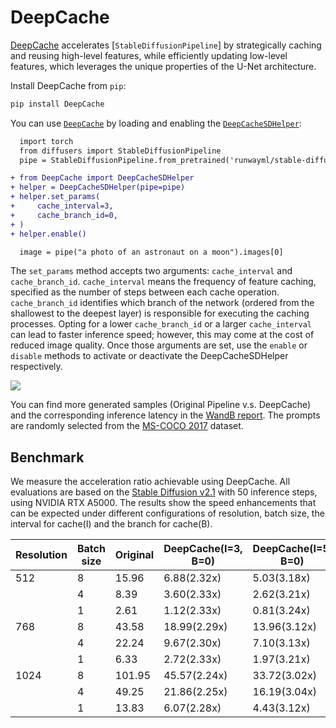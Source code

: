 <!--Copyright 2023 The HuggingFace Team. All rights reserved.

Licensed under the Apache License, Version 2.0 (the "License"); you may not use this file except in compliance with
the License. You may obtain a copy of the License at

http://www.apache.org/licenses/LICENSE-2.0

Unless required by applicable law or agreed to in writing, software distributed under the License is distributed on
an "AS IS" BASIS, WITHOUT WARRANTIES OR CONDITIONS OF ANY KIND, either express or implied. See the License for the
specific language governing permissions and limitations under the License.
-->

# DeepCache
[DeepCache](https://huggingface.co/papers/2312.00858) accelerates [`StableDiffusionPipeline`] by strategically caching and reusing high-level features, while efficiently updating low-level features, which leverages the unique properties of the U-Net architecture. 

Install DeepCache from `pip`:
```bash
pip install DeepCache
```

You can use [`DeepCache`](https://github.com/horseee/DeepCache) by loading and enabling the [`DeepCacheSDHelper`](https://github.com/horseee/DeepCache#usage):

```diff
  import torch
  from diffusers import StableDiffusionPipeline
  pipe = StableDiffusionPipeline.from_pretrained('runwayml/stable-diffusion-v1-5', torch_dtype=torch.float16).to("cuda")

+ from DeepCache import DeepCacheSDHelper
+ helper = DeepCacheSDHelper(pipe=pipe)
+ helper.set_params(
+     cache_interval=3,
+     cache_branch_id=0,
+ )
+ helper.enable()

  image = pipe("a photo of an astronaut on a moon").images[0]
```

The `set_params` method accepts two arguments: `cache_interval` and `cache_branch_id`. `cache_interval` means the frequency of feature caching, specified as the number of steps between each cache operation. `cache_branch_id` identifies which branch of the network (ordered from the shallowest to the deepest layer) is responsible for executing the caching processes. 
Opting for a lower `cache_branch_id` or a larger `cache_interval` can lead to faster inference speed; however, this may come at the cost of reduced image quality. Once those arguments are set, use the `enable` or `disable` methods to activate or deactivate the DeepCacheSDHelper respectively.

<div class="flex justify-center">
    <img src="https://github.com/horseee/Diffusion_DeepCache/raw/master/static/images/example.png">
</div>

You can find more generated samples (Original Pipeline v.s. DeepCache) and the corresponding inference latency in the [WandB report](https://wandb.ai/horseee/DeepCache/runs/jwlsqqgt?workspace=user-horseee). The prompts are randomly selected from the [MS-COCO 2017](https://cocodataset.org/#home) dataset.

## Benchmark

We measure the acceleration ratio achievable using DeepCache. All evaluations are based on the [Stable Diffusion v2.1](https://huggingface.co/stabilityai/stable-diffusion-2-1) with 50 inference steps, using NVIDIA RTX A5000. The results show the speed enhancements that can be expected under different configurations of resolution, batch size, the interval for cache(I) and the branch for cache(B).

| **Resolution** | **Batch size** | **Original** | **DeepCache(I=3, B=0)** | **DeepCache(I=5, B=0)** | **DeepCache(I=5, B=1)** |
|----------------|----------------|--------------|-------------------------|-------------------------|-------------------------|
|             512|               8|         15.96|              6.88(2.32x)|              5.03(3.18x)|              7.27(2.20x)|
|                |               4|          8.39|              3.60(2.33x)|              2.62(3.21x)|              3.75(2.24x)|
|                |               1|          2.61|              1.12(2.33x)|              0.81(3.24x)|              1.11(2.35x)|
|             768|               8|         43.58|             18.99(2.29x)|             13.96(3.12x)|             21.27(2.05x)|
|                |               4|         22.24|              9.67(2.30x)|              7.10(3.13x)|             10.74(2.07x)|
|                |               1|          6.33|              2.72(2.33x)|              1.97(3.21x)|              2.98(2.12x)|
|            1024|               8|        101.95|             45.57(2.24x)|             33.72(3.02x)|             53.00(1.92x)|
|                |               4|         49.25|             21.86(2.25x)|             16.19(3.04x)|             25.78(1.91x)|
|                |               1|         13.83|              6.07(2.28x)|              4.43(3.12x)|              7.15(1.93x)|

